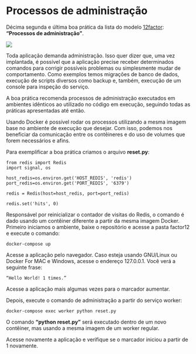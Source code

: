 # Processos de administração

Décima segunda e última boa prática da lista do modelo [12factor](https://12factor.net/pt_br/): **“Processos de administração”**.

![](images/admin1.png)

Toda aplicação demanda administração. Isso quer dizer que, uma vez implantada, é possível que a aplicação precise receber determinados comandos para corrigir possíveis problemas ou simplesmente mudar de comportamento. Como exemplos temos migrações de banco de dados, execução de scripts diversos como backup e, também, execução de um console para inspeção do serviço.

A boa prática recomenda processos de administração executados em ambientes idênticos ao utilizado no código em execução, seguindo todas as práticas apresentadas até então.

Usando Docker é possível rodar os processos utilizando a mesma imagem base no ambiente de execução que desejar. Com isso, podemos nos beneficiar da comunicação entre os contêineres e do uso de volumes que forem necessários e afins.

Para exemplificar a boa prática criamos o arquivo **reset.py**:

```
from redis import Redis
import signal, os

host_redis=os.environ.get('HOST_REDIS', 'redis')
port_redis=os.environ.get('PORT_REDIS', '6379')

redis = Redis(host=host_redis, port=port_redis)

redis.set('hits', 0)
```

Responsável por reinicializar o contador de visitas do Redis, o comando é dado usando um contêiner diferente a partir da mesma imagem Docker. Primeiro iniciamos o ambiente, baixe o repositório e acesse a pasta factor12 e execute o comando:

```
docker-compose up 
```

Acesse a aplicação pelo navegador. Caso esteja usando GNU/Linux ou Docker For MAC e Windows, acesse o endereço 127.0.0.1. Você verá a seguinte frase:

```
“Hello World! 1 times.”
```

Acesse a aplicação mais algumas vezes para o marcador aumentar.

Depois, execute o comando de administração a partir do serviço worker:

```
docker-compose exec worker python reset.py
```

O comando **“python reset.py”** será executado dentro de um novo contêiner, mas usando a mesma imagem de um worker regular.

Acesse novamente a aplicação e verifique se o marcador iniciou a partir de 1 novamente.
